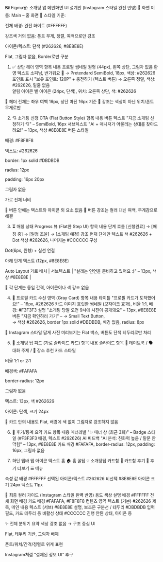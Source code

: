 🖼 Figma용: 소개팅 앱 메인화면 UI 설계안 (Instagram 스타일 완전 반영)
📱 화면 이름: Main – 홈 화면
🎨 스타일 기준:

전체 배경: 완전 화이트 (#FFFFFF)

강조색 거의 없음: 폰트 무게, 정렬, 여백으로만 강조

아이콘/텍스트: 단색 (#262626, #8E8E8E)

Flat, 그림자 없음, Border로만 구분

1. ✅ 상단 헤더 영역
항목	내용
프로필 썸네일	원형 (44px), 왼쪽 상단, 그림자 없음
환영 텍스트	소피님, 반가워요 👋
→ Pretendard SemiBold, 18px, 색상: #262626	
포인트 표시	"보유 포인트: 120P" + 충전하기 (텍스트 버튼)
→ 오른쪽 정렬, 색상: #262626, 밑줄 없음	
알림 아이콘	벨 아이콘 (24px, 단색), 위치: 오른쪽 상단, 색: #262626

🔹 헤더 전체는 좌우 여백 16px, 상단 마진 16px 기준
🔹 강조는 색상이 아닌 위치/폰트 무게로만

2. 💘 소개팅 신청 CTA (Flat Button Style)
항목	내용
버튼 텍스트	"지금 소개팅 신청하기 💘" – SemiBold, 16px
서브텍스트	"AI + 매니저가 어울리는 상대를 찾아드려요!" – 13px, 색상 #8E8E8E
버튼 스타일	

배경: #F8F8F8

텍스트: #262626

border: 1px solid #DBDBDB

radius: 12px

padding: 16px 20px

그림자 없음

가로 전체 너비

🔹 버튼 안에는 텍스트와 아이콘 외 요소 없음
🔹 버튼 강조는 컬러 대신 여백, 무게감으로 해결

3. ⏳ 매칭 상태 Progress 뷰 (Flat한 Step UI)
항목	내용
단계 흐름	[신청완료] → [매칭 중] → [일정 조율] → [소개팅 예정]
강조	현재 단계만 텍스트 색 #262626 + Dot 색상 #262626, 나머지는 #CCCCCC
구성	

Dot(6px, 원형) + 실선 연결

아래 단계 텍스트 (12px, #8E8E8E)

Auto Layout 가로 배치
| 서브텍스트 | "설레는 인연을 준비하고 있어요 :)" – 13px, 색상 #8E8E8E |

🔹 각 단계는 동일 간격, 아이콘이나 색 강조 없음

4. 📩 프로필 카드 수신 영역 (Gray Card)
항목	내용
타이틀	"프로필 카드가 도착했어요!" – 16px, #262626
카드 이미지	흐릿한 썸네일 (모자이크 효과), 비율 1:1, 배경: #F3F3F3
설명	"소개팅 당일 오전 9시에 사진이 공개돼요" – 13px, #8E8E8E
버튼	"지금 확인하러 가기" –
→ Small Text Button,	
→ 색상 #262626, border 1px solid #DBDBDB, 배경 없음, radius: 8px	

🔹 Instagram 스타일 답게 사진 미리보기는 Flat 박스, 버튼도 단색 테두리로만 처리

5. 🎽 소개팅 팁 피드 (가로 슬라이드 카드)
항목	내용
슬라이드 항목	👗 데이트룩 / 🗣 대화 주제 / 📍 장소 추천
카드 스타일	

비율 1:1 or 2:1

배경색: #FAFAFA

border-radius: 12px

그림자 없음

텍스트: 13px, 색 #262626

아이콘: 단색, 크기 24px

🔹 카드 안의 내용도 Flat, 배경에 색 없이 그림자로 강조하지 않음

6. 🧠 후기/통계 요약 카드
항목	내용
매너레벨	"✨ 매너 상 (최근 3회)" – Badge 스타일 (#F3F3F3 배경, 텍스트 #262626)
AI 피드백	"AI 분석: 친화력 높음 / 말문 안 막힘" – 13px, #8E8E8E
카드	배경 #FAFAFA, border-radius: 12px, padding: 16px, 그림자 없음

7. 하단 탭바
탭	아이콘	텍스트
홈	🏠	홈
꿀팁	💡	소개팅팁
카드함	📩	카드함
후기	📝	후기
더보기	☰	메뉴

속성	값
배경	#FFFFFF
선택된 아이콘/텍스트	#262626
비선택	#8E8E8E
아이콘 크기	24px
텍스트	11px

🎨 최종 컬러 가이드 (Instagram 스타일 완벽 반영)
용도	색상	설명
배경	#FFFFFF	전체 화면 배경
카드 배경	#FAFAFA, #F8F8F8	컨텐츠 영역
텍스트 (기본)	#262626	제목, 메인 내용
텍스트 (서브)	#8E8E8E	설명, 보조문
구분선 / 테두리	#DBDBDB	입력필드, 카드 테두리 등
비활성 상태	#CCCCCC	진행 안된 상태, 아이콘 등

✨ 전체 분위기 요약
색상 강조 없음 → 구조 중심 UI

Flat, 테두리 기반, 그림자 배제

폰트/위치/간격/정렬로 위계 표현

Instagram처럼 “절제된 정보 UI” 추구